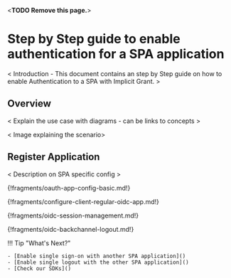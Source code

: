 <**TODO Remove this page.**>
# Step by Step guide to enable authentication for a SPA application

< Introduction - This document contains an step by Step guide on how to
enable Authentication to a SPA with Implicit Grant. >

## Overview
 < Explain the use case with diagrams - can be links to concepts > 
 
 < Image explaining the scenario>
 
## Register Application

 < Description on SPA specific config >
 
{!fragments/oauth-app-config-basic.md!}

{!fragments/configure-client-regular-oidc-app.md!}

{!fragments/oidc-session-management.md!}

{!fragments/oidc-backchannel-logout.md!}

!!! Tip "What's Next?"

    - [Enable single sign-on with another SPA application]()
    - [Enable single logout with the other SPA application]()
    - [Check our SDKs]()

